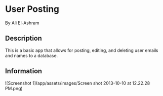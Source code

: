 # User Posting

By Ali El-Ashram

## Description

This is a basic app that allows for posting, editing, and deleting user emails and names to a database.

## Information

![Screenshot 1](app/assets/images/Screen shot 2013-10-10 at 12.22.28 PM.png)

